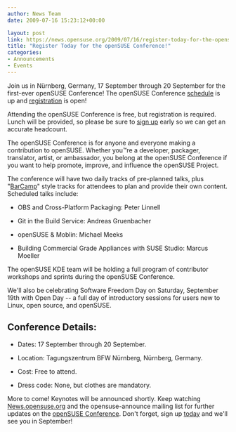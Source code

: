 ```yaml
---
author: News Team
date: 2009-07-16 15:23:12+00:00

layout: post
link: https://news.opensuse.org/2009/07/16/register-today-for-the-opensuse-conference/
title: "Register Today for the openSUSE Conference!"
categories:
- Announcements
- Events
---
```

Join us in Nürnberg, Germany, 17 September through 20 September for the first-ever openSUSE Conference! The openSUSE Conference [schedule](http://conference.opensuse.org/schedule/) is up and [registration](http://conference.opensuse.org/registration/) is open!

Attending the openSUSE Conference is free, but registration is required. Lunch will be provided, so please be sure to [sign up](http://conference.opensuse.org/registration/) early so we can get an accurate headcount.

The openSUSE Conference is for anyone and everyone making a contribution to openSUSE. Whether you™re a developer, packager, translator, artist, or ambassador, you belong at the openSUSE Conference if you want to help promote, improve, and influence the openSUSE Project.

The conference will have two daily tracks of pre-planned talks, plus "[BarCamp](http://en.wikipedia.org/wiki/BarCamp)" style tracks for attendees to plan and provide their own content. Scheduled talks include:



	
  * OBS and Cross-Platform Packaging: Peter Linnell

	
  * Git in the Build Service: Andreas Gruenbacher

	
  * openSUSE & Moblin: Michael Meeks

	
  * Building Commercial Grade Appliances with SUSE Studio: Marcus Moeller


The openSUSE KDE team will be holding a full program of contributor workshops and sprints during the openSUSE Conference.

We'll also be celebrating Software Freedom Day on Saturday, September 19th with Open Day -- a full day of introductory sessions for users new to Linux, open source, and openSUSE.


## Conference Details:





	
  * Dates: 17 September through 20 September.

	
  * Location: Tagungszentrum BFW Nürnberg, Nürnberg, Germany.

	
  * Cost: Free to attend.

	
  * Dress code: None, but clothes are mandatory.


More to come! Keynotes will be announced shortly. Keep watching [News.opensuse.org](https://news.opensuse.org/) and the opensuse-announce mailing list for further updates on the [openSUSE Conference](http://conference.opensuse.org/). Don't forget, sign up [today](http://conference.opensuse.org/registration/) and we'll see you in September!		

